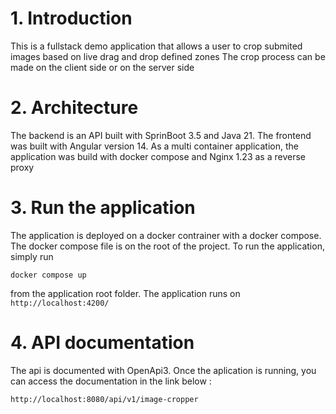 # 1. Introduction

This is a fullstack demo application that allows a user to crop submited images based on live drag and drop defined zones
The crop process can be made on the client side or on the server side

# 2. Architecture

The backend is an API built with SprinBoot 3.5 and Java 21. The frontend was built with Angular version 14. As a multi container application, the application was build with docker compose and Nginx 1.23 as a reverse proxy 


# 3. Run the application

The application is deployed on a docker contrainer with a docker compose. The docker compose file is on the root of the project. To run the application, simply run

```shell
docker compose up
```

from the application root folder. The application runs on `http://localhost:4200/`


# 4. API documentation

The api is documented with OpenApi3. Once the aplication is running, you can access the documentation in the link below : 

```shell
http://localhost:8080/api/v1/image-cropper
```
